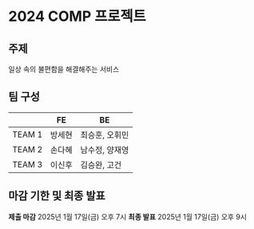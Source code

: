 # 2024 COMP 프로젝트

## 주제
일상 속의 불편함을 해결해주는 서비스

## 팀 구성
| | FE | BE |
| --- | --- | --- |
| TEAM 1 | 방세현 | 최승훈, 오휘민 |
| TEAM 2 | 손다혜 | 남수정, 양재영 |
| TEAM 3 | 이신후 | 김승완, 고건 |

## 마감 기한 및 최종 발표 
**제출 마감**
2025년 1월 17일(금) 오후 7시
**최종 발표**
2025년 1월 17일(금) 오후 9시
